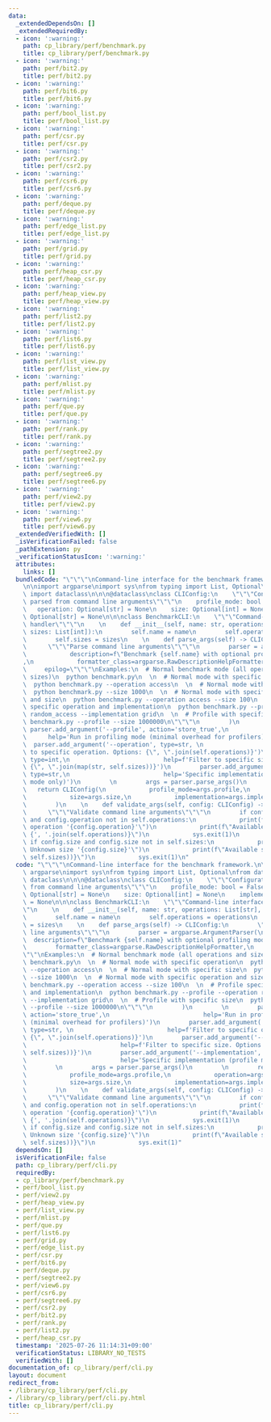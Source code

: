 ```yaml
---
data:
  _extendedDependsOn: []
  _extendedRequiredBy:
  - icon: ':warning:'
    path: cp_library/perf/benchmark.py
    title: cp_library/perf/benchmark.py
  - icon: ':warning:'
    path: perf/bit2.py
    title: perf/bit2.py
  - icon: ':warning:'
    path: perf/bit6.py
    title: perf/bit6.py
  - icon: ':warning:'
    path: perf/bool_list.py
    title: perf/bool_list.py
  - icon: ':warning:'
    path: perf/csr.py
    title: perf/csr.py
  - icon: ':warning:'
    path: perf/csr2.py
    title: perf/csr2.py
  - icon: ':warning:'
    path: perf/csr6.py
    title: perf/csr6.py
  - icon: ':warning:'
    path: perf/deque.py
    title: perf/deque.py
  - icon: ':warning:'
    path: perf/edge_list.py
    title: perf/edge_list.py
  - icon: ':warning:'
    path: perf/grid.py
    title: perf/grid.py
  - icon: ':warning:'
    path: perf/heap_csr.py
    title: perf/heap_csr.py
  - icon: ':warning:'
    path: perf/heap_view.py
    title: perf/heap_view.py
  - icon: ':warning:'
    path: perf/list2.py
    title: perf/list2.py
  - icon: ':warning:'
    path: perf/list6.py
    title: perf/list6.py
  - icon: ':warning:'
    path: perf/list_view.py
    title: perf/list_view.py
  - icon: ':warning:'
    path: perf/mlist.py
    title: perf/mlist.py
  - icon: ':warning:'
    path: perf/que.py
    title: perf/que.py
  - icon: ':warning:'
    path: perf/rank.py
    title: perf/rank.py
  - icon: ':warning:'
    path: perf/segtree2.py
    title: perf/segtree2.py
  - icon: ':warning:'
    path: perf/segtree6.py
    title: perf/segtree6.py
  - icon: ':warning:'
    path: perf/view2.py
    title: perf/view2.py
  - icon: ':warning:'
    path: perf/view6.py
    title: perf/view6.py
  _extendedVerifiedWith: []
  _isVerificationFailed: false
  _pathExtension: py
  _verificationStatusIcon: ':warning:'
  attributes:
    links: []
  bundledCode: "\"\"\"\nCommand-line interface for the benchmark framework.\n\"\"\"\
    \n\nimport argparse\nimport sys\nfrom typing import List, Optional\nfrom dataclasses\
    \ import dataclass\n\n\n@dataclass\nclass CLIConfig:\n    \"\"\"Configuration\
    \ parsed from command line arguments\"\"\"\n    profile_mode: bool = False\n \
    \   operation: Optional[str] = None\n    size: Optional[int] = None\n    implementation:\
    \ Optional[str] = None\n\n\nclass BenchmarkCLI:\n    \"\"\"Command-line interface\
    \ handler\"\"\"\n    \n    def __init__(self, name: str, operations: List[str],\
    \ sizes: List[int]):\n        self.name = name\n        self.operations = operations\n\
    \        self.sizes = sizes\n    \n    def parse_args(self) -> CLIConfig:\n  \
    \      \"\"\"Parse command line arguments\"\"\"\n        parser = argparse.ArgumentParser(\n\
    \            description=f\"Benchmark {self.name} with optional profiling mode\"\
    ,\n            formatter_class=argparse.RawDescriptionHelpFormatter,\n       \
    \     epilog=\"\"\"\nExamples:\n  # Normal benchmark mode (all operations and\
    \ sizes)\n  python benchmark.py\n  \n  # Normal mode with specific operation\n\
    \  python benchmark.py --operation access\n  \n  # Normal mode with specific size\n\
    \  python benchmark.py --size 1000\n  \n  # Normal mode with specific operation\
    \ and size\n  python benchmark.py --operation access --size 100\n  \n  # Profile\
    \ specific operation and implementation\n  python benchmark.py --profile --operation\
    \ random_access --implementation grid\n  \n  # Profile with specific size\n  python\
    \ benchmark.py --profile --size 1000000\n\"\"\"\n        )\n        \n       \
    \ parser.add_argument('--profile', action='store_true',\n                    \
    \      help='Run in profiling mode (minimal overhead for profilers)')\n      \
    \  parser.add_argument('--operation', type=str, \n                          help=f'Filter\
    \ to specific operation. Options: {\", \".join(self.operations)}')\n        parser.add_argument('--size',\
    \ type=int,\n                          help=f'Filter to specific size. Options:\
    \ {\", \".join(map(str, self.sizes))}')\n        parser.add_argument('--implementation',\
    \ type=str,\n                          help='Specific implementation (profile\
    \ mode only)')\n        \n        args = parser.parse_args()\n        \n     \
    \   return CLIConfig(\n            profile_mode=args.profile,\n            operation=args.operation,\n\
    \            size=args.size,\n            implementation=args.implementation\n\
    \        )\n    \n    def validate_args(self, config: CLIConfig) -> None:\n  \
    \      \"\"\"Validate command line arguments\"\"\"\n        if config.operation\
    \ and config.operation not in self.operations:\n            print(f\"Error: Unknown\
    \ operation '{config.operation}'\")\n            print(f\"Available operations:\
    \ {', '.join(self.operations)}\")\n            sys.exit(1)\n        \n       \
    \ if config.size and config.size not in self.sizes:\n            print(f\"Error:\
    \ Unknown size '{config.size}'\")\n            print(f\"Available sizes: {', '.join(map(str,\
    \ self.sizes))}\")\n            sys.exit(1)\n"
  code: "\"\"\"\nCommand-line interface for the benchmark framework.\n\"\"\"\n\nimport\
    \ argparse\nimport sys\nfrom typing import List, Optional\nfrom dataclasses import\
    \ dataclass\n\n\n@dataclass\nclass CLIConfig:\n    \"\"\"Configuration parsed\
    \ from command line arguments\"\"\"\n    profile_mode: bool = False\n    operation:\
    \ Optional[str] = None\n    size: Optional[int] = None\n    implementation: Optional[str]\
    \ = None\n\n\nclass BenchmarkCLI:\n    \"\"\"Command-line interface handler\"\"\
    \"\n    \n    def __init__(self, name: str, operations: List[str], sizes: List[int]):\n\
    \        self.name = name\n        self.operations = operations\n        self.sizes\
    \ = sizes\n    \n    def parse_args(self) -> CLIConfig:\n        \"\"\"Parse command\
    \ line arguments\"\"\"\n        parser = argparse.ArgumentParser(\n          \
    \  description=f\"Benchmark {self.name} with optional profiling mode\",\n    \
    \        formatter_class=argparse.RawDescriptionHelpFormatter,\n            epilog=\"\
    \"\"\nExamples:\n  # Normal benchmark mode (all operations and sizes)\n  python\
    \ benchmark.py\n  \n  # Normal mode with specific operation\n  python benchmark.py\
    \ --operation access\n  \n  # Normal mode with specific size\n  python benchmark.py\
    \ --size 1000\n  \n  # Normal mode with specific operation and size\n  python\
    \ benchmark.py --operation access --size 100\n  \n  # Profile specific operation\
    \ and implementation\n  python benchmark.py --profile --operation random_access\
    \ --implementation grid\n  \n  # Profile with specific size\n  python benchmark.py\
    \ --profile --size 1000000\n\"\"\"\n        )\n        \n        parser.add_argument('--profile',\
    \ action='store_true',\n                          help='Run in profiling mode\
    \ (minimal overhead for profilers)')\n        parser.add_argument('--operation',\
    \ type=str, \n                          help=f'Filter to specific operation. Options:\
    \ {\", \".join(self.operations)}')\n        parser.add_argument('--size', type=int,\n\
    \                          help=f'Filter to specific size. Options: {\", \".join(map(str,\
    \ self.sizes))}')\n        parser.add_argument('--implementation', type=str,\n\
    \                          help='Specific implementation (profile mode only)')\n\
    \        \n        args = parser.parse_args()\n        \n        return CLIConfig(\n\
    \            profile_mode=args.profile,\n            operation=args.operation,\n\
    \            size=args.size,\n            implementation=args.implementation\n\
    \        )\n    \n    def validate_args(self, config: CLIConfig) -> None:\n  \
    \      \"\"\"Validate command line arguments\"\"\"\n        if config.operation\
    \ and config.operation not in self.operations:\n            print(f\"Error: Unknown\
    \ operation '{config.operation}'\")\n            print(f\"Available operations:\
    \ {', '.join(self.operations)}\")\n            sys.exit(1)\n        \n       \
    \ if config.size and config.size not in self.sizes:\n            print(f\"Error:\
    \ Unknown size '{config.size}'\")\n            print(f\"Available sizes: {', '.join(map(str,\
    \ self.sizes))}\")\n            sys.exit(1)"
  dependsOn: []
  isVerificationFile: false
  path: cp_library/perf/cli.py
  requiredBy:
  - cp_library/perf/benchmark.py
  - perf/bool_list.py
  - perf/view2.py
  - perf/heap_view.py
  - perf/list_view.py
  - perf/mlist.py
  - perf/que.py
  - perf/list6.py
  - perf/grid.py
  - perf/edge_list.py
  - perf/csr.py
  - perf/bit6.py
  - perf/deque.py
  - perf/segtree2.py
  - perf/view6.py
  - perf/csr6.py
  - perf/segtree6.py
  - perf/csr2.py
  - perf/bit2.py
  - perf/rank.py
  - perf/list2.py
  - perf/heap_csr.py
  timestamp: '2025-07-26 11:14:31+09:00'
  verificationStatus: LIBRARY_NO_TESTS
  verifiedWith: []
documentation_of: cp_library/perf/cli.py
layout: document
redirect_from:
- /library/cp_library/perf/cli.py
- /library/cp_library/perf/cli.py.html
title: cp_library/perf/cli.py
---
```

